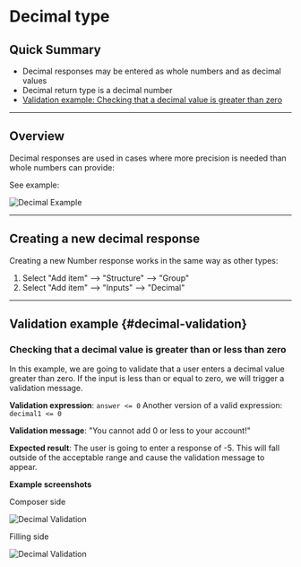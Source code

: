 # Decimal type

## Quick Summary

* Decimal responses may be entered as whole numbers and as decimal values
* Decimal return type is a decimal number 
* [Validation example: Checking that a decimal value is greater than zero](#decimal-validation) 

---

## Overview

Decimal responses are used in cases where more precision is needed than whole numbers can provide:

See example:

![Decimal Example](types/decimal-example.png)

---

## Creating a new decimal response

Creating a new Number response works in the same way as other types:

1. Select "Add item" --> "Structure" --> "Group"
2. Select "Add item" --> "Inputs" --> "Decimal"

---

## Validation example {#decimal-validation}

### Checking that a decimal value is greater than or less than zero

In this example, we are going to validate that a user enters a decimal value greater than zero. If the input is less than or equal to zero, we will trigger a validation message.

**Validation expression**: `answer <= 0`
Another version of a valid expression: `decimal1 <= 0`  

**Validation message**: "You cannot add 0 or less to your account!"

**Expected result**: The user is going to enter a response of -5. This will fall outside of the acceptable range and cause the validation message to appear. 

**Example screenshots**

Composer side

![Decimal Validation](types/decimal-validation1.png)


Filling side

![Decimal Validation](types/decimal-validation2.png)


